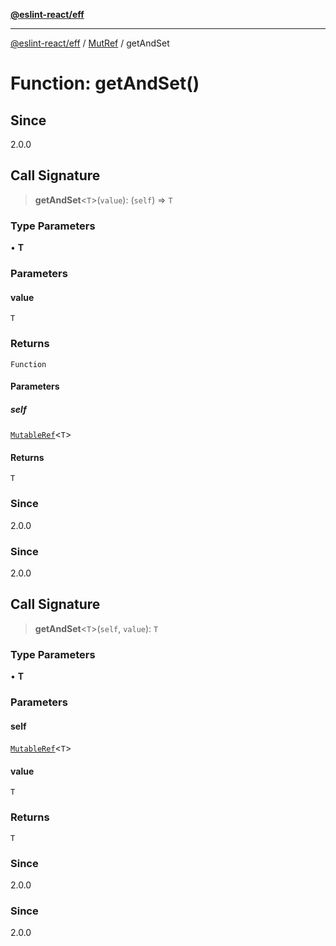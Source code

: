 [**@eslint-react/eff**](../../../README.md)

***

[@eslint-react/eff](../../../README.md) / [MutRef](../README.md) / getAndSet

# Function: getAndSet()

## Since

2.0.0

## Call Signature

> **getAndSet**\<`T`\>(`value`): (`self`) => `T`

### Type Parameters

• **T**

### Parameters

#### value

`T`

### Returns

`Function`

#### Parameters

##### self

[`MutableRef`](../interfaces/MutableRef.md)\<`T`\>

#### Returns

`T`

### Since

2.0.0

### Since

2.0.0

## Call Signature

> **getAndSet**\<`T`\>(`self`, `value`): `T`

### Type Parameters

• **T**

### Parameters

#### self

[`MutableRef`](../interfaces/MutableRef.md)\<`T`\>

#### value

`T`

### Returns

`T`

### Since

2.0.0

### Since

2.0.0
